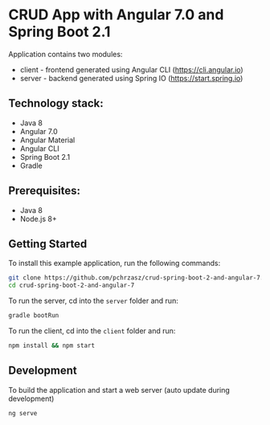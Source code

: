 # CRUD App with Angular 7.0 and Spring Boot 2.1

Application contains two modules:
* client - frontend generated using Angular CLI (https://cli.angular.io)
* server - backend generated using Spring IO (https://start.spring.io)


## Technology stack:

* Java 8
* Angular 7.0
* Angular Material
* Angular CLI
* Spring Boot 2.1
* Gradle


## Prerequisites:

* Java 8
* Node.js 8+


## Getting Started

To install this example application, run the following commands:

```bash
git clone https://github.com/pchrzasz/crud-spring-boot-2-and-angular-7.git
cd crud-spring-boot-2-and-angular-7
```

To run the server, cd into the `server` folder and run:
 
```bash
gradle bootRun
```

To run the client, cd into the `client` folder and run:
 
```bash
npm install && npm start
```

## Development

To build the application and start a web server (auto update during development)
 
```bash
ng serve
```